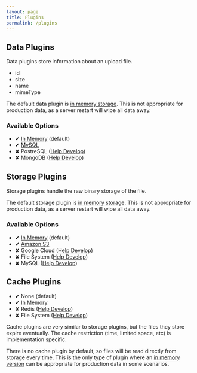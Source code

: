 ```yaml
---
layout: page
title: Plugins
permalink: /plugins
---
```


## Data Plugins

Data plugins store information about an upload file.

- id
- size
- name
- mimeType

The default data plugin is [in memory storage](https://github.com/librarianjs/memory-data).
This is not appropriate for production data, as a server restart will wipe all data away.

### Available Options

- ✔ [In Memory](https://github.com/librarianjs/memory-data) (default)
- ✔ [MySQL](https://github.com/librarianjs/mysql-data)
- ✘ PostreSQL ([Help Develop](docs/creating-a-data-plugin.md))
- ✘ MongoDB ([Help Develop](docs/creating-a-data-plugin.md))

## Storage Plugins

Storage plugins handle the raw binary storage of the file.

The default storage plugin is [in memory storage](https://github.com/librarianjs/memory-storage).
This is not appropriate for production data, as a server restart will wipe all data away.

### Available Options

- ✔ [In Memory](https://github.com/librarianjs/memory-storage) (default)
- ✔ [Amazon S3](https://github.com/librarianjs/s3-storage)
- ✘ Google Cloud ([Help Develop](docs/creating-a-storage-plugin.md))
- ✘ File System ([Help Develop](docs/creating-a-storage-plugin.md))
- ✘ MySQL ([Help Develop](docs/creating-a-storage-plugin.md))

## Cache Plugins

- ✔ None (default)
- ✔ [In Memory](https://github.com/librarianjs/memory-cache)
- ✘ Redis ([Help Develop](docs/creating-a-cache-plugin.md))
- ✘ File System ([Help Develop](docs/creating-a-cache-plugin.md))


Cache plugins are very similar to storage plugins, but the files they store expire eventually. The cache restriction (time, limited space, etc) is implementation specific.

There is no cache plugin by default, so files will be read directly from storage every time. This is the only type of plugin where an [in memory version](https://github.com/librarianjs/memory-storage) can be appropriate for production data in some scenarios.

